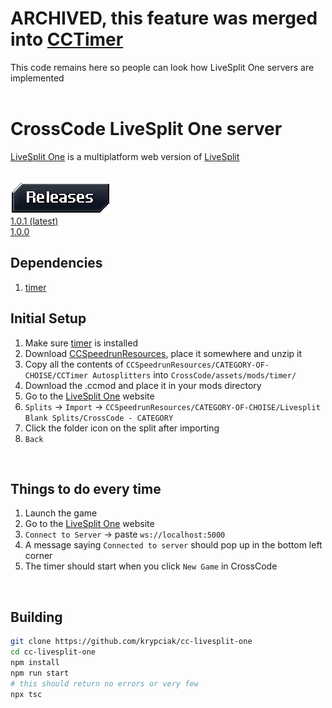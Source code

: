 # ARCHIVED, this feature was merged into [CCTimer](https://github.com/CCDirectLink/CCTimer)
This code remains here so people can look how LiveSplit One servers are implemented   
<br>

# CrossCode LiveSplit One server
[LiveSplit One](https://one.livesplit.org) is a multiplatform web version of [LiveSplit](https://livesplit.org)  
<br>

![Realeses](https://github.com/CCDirectLink/organization/blob/master/assets/badges/releases%402x.png)  
[1.0.1 (latest)](https://github.com/krypciak/cc-livesplit-one/releases/tag/1.0.1)  
[1.0.0](https://github.com/krypciak/cc-livesplit-one/releases/tag/1.0.0)

## Dependencies
1. [timer](https://github.com/CCDirectLink/CCTimer)

## Initial Setup
1. Make sure [timer](https://github.com/CCDirectLink/CCTimer) is installed
2. Download [CCSpeedrunResources](https://github.com/CCDirectLink/CCSpeedrunResources), place it somewhere and unzip it
3. Copy all the contents of `CCSpeedrunResources/CATEGORY-OF-CHOISE/CCTimer Autosplitters` into `CrossCode/assets/mods/timer/`
4. Download the .ccmod and place it in your mods directory
5. Go to the [LiveSplit One](https://one.livesplit.org) website
6. `Splits` -> `Import` -> `CCSpeedrunResources/CATEGORY-OF-CHOISE/Livesplit Blank Splits/CrossCode - CATEGORY`
7. Click the folder icon on the split after importing
8. `Back`
<br>

## Things to do every time
1. Launch the game
2. Go to the [LiveSplit One](https://one.livesplit.org) website
3. `Connect to Server` -> paste `ws://localhost:5000`
4. A message saying `Connected to server` should pop up in the bottom left corner
5. The timer should start when you click `New Game` in CrossCode

<br>
		

## Building
```bash
git clone https://github.com/krypciak/cc-livesplit-one
cd cc-livesplit-one
npm install
npm run start
# this should return no errors or very few
npx tsc
```
